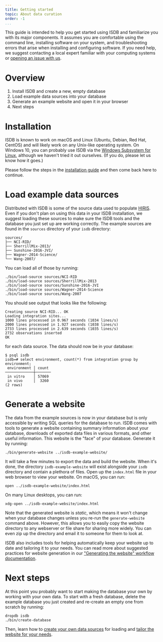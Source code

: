 ```yaml
---
title: Getting started
topic: About data curation
order: -1
...
```


This guide is intended to help you get started using ISDB and familiarize you
with its major components.  It assumes you are comfortable using the command
line, installing software on your system, and troubleshooting errors that arise
when installing and configuring software.  If you need help, we suggest
contacting a local expert familiar with your computing systems or [opening an
issue with us][].

[opening an issue with us]: https://github.com/MullinsLab/ISDB/issues/new?labels=question&title=Help+getting+started


# Overview

1. Install ISDB and create a new, empty database
2. Load example data sources into your database
3. Generate an example website and open it in your browser
4. Next steps


# Installation

ISDB is known to work on macOS and Linux (Ubuntu, Debian, Red Hat, CentOS) and
will likely work on any Unix-like operating system.  On Windows 10, you can
probably use ISDB via the [Windows Subsystem for Linux][], although we haven't
tried it out ourselves. (If you do, please let us know how it goes.)

Please follow the steps in the [installation guide](Install.md) and then come
back here to continue.

[Windows Subsystem for Linux]: https://docs.microsoft.com/en-us/windows/wsl/about


# Load example data sources

Distributed with ISDB is some of the source data used to populate
[HIRIS](https://mullinslab.microbiol.washington.edu/hiris/). Even if you don't
plan on using this data in your ISDB installation, we suggest loading these
sources to make sure the ISDB tools and the database you just set up are
working correctly.  The example sources are found in the `sources` directory of
your `isdb` directory:

    sources/
    ├── NCI-RID/
    ├── SherrillMix-2013/
    ├── Sunshine-2016-JVI/
    ├── Wagner-2014-Science/
    └── Wang-2007/

You can load all of those by running:

    ./bin/load-source sources/NCI-RID
    ./bin/load-source sources/SherrillMix-2013
    ./bin/load-source sources/Sunshine-2016-JVI
    ./bin/load-source sources/Wagner-2014-Science
    ./bin/load-source sources/Wang-2007

You should see output that looks like the following:

    Creating source NCI-RID... OK
    Loading integration sites...
    1000 lines processed in 0.967 seconds (1034 lines/s)
    2000 lines processed in 1.927 seconds (1038 lines/s)
    2733 lines processed in 2.639 seconds (1035 lines/s)
    2732 observations inserted
    OK

for each data source.  The data should now be in your database:

    $ psql isdb
    isdb=# select environment, count(*) from integration group by environment;
     environment │ count
    ─────────────┼───────
     in vitro    │ 57069
     in vivo     │  3260
    (2 rows)


# Generate a website

The data from the example sources is now in your database but is only
accessible by writing SQL queries for the database to run.  ISDB comes with
tools to generate a website containing summary information about your database,
downloads of exported data files in various formats, and other useful
information.  This website is the "face" of your database.  Generate it by
running:

    ./bin/generate-website ../isdb-example-website/

It will take a few minutes to export the data and build the website.  When it's
done, the directory `isdb-example-website` will exist alongside your `isdb`
directory and contain a plethora of files.  Open up the `index.html` file in
your web browser to view your website. On macOS, you can run:

    open ../isdb-example-website/index.html

On many Linux desktops, you can run:

    xdg-open ../isdb-example-website/index.html

Note that the generated website is _static_, which means it won't change when
your database changes unless you re-run the `generate-website` command above.
However, this allows you to easily copy the website directory to any webserver
or file share for sharing more widely.  You can even zip up the directory and
email it to someone for them to look at.

ISDB also includes tools for helping automatically keep your website up to date
and tailoring it to your needs.  You can read more about suggested practices
for website generation in our ["Generating the website" workflow
documentation](Workflows.md#generating-the-website).


# Next steps

At this point you probably want to start making the database your own by
working with your own data.  To start with a fresh database, delete the example
database you just created and re-create an empty one from scratch by running:

    dropdb isdb
    ./bin/create-database

Then, learn how to [create your own data sources](Sources.md) for loading and
[tailor the website for your needs](Website.md).
